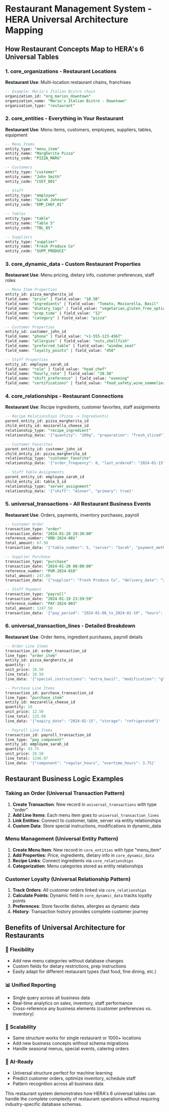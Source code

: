 # Restaurant Management System - HERA Universal Architecture Mapping

## How Restaurant Concepts Map to HERA's 6 Universal Tables

### 1. **core_organizations** - Restaurant Locations

**Restaurant Use**: Multi-location restaurant chains, franchises

```sql
-- Example: Mario's Italian Bistro chain
organization_id: "org_marios_downtown"
organization_name: "Mario's Italian Bistro - Downtown"
organization_type: "restaurant"
```

### 2. **core_entities** - Everything in Your Restaurant

**Restaurant Use**: Menu items, customers, employees, suppliers, tables, equipment

```sql
-- Menu Items
entity_type: "menu_item"
entity_name: "Margherita Pizza"
entity_code: "PIZZA_MARG"

-- Customers
entity_type: "customer"
entity_name: "John Smith"
entity_code: "CUST_001"

-- Staff
entity_type: "employee"
entity_name: "Sarah Johnson"
entity_code: "EMP_CHEF_01"

-- Tables
entity_type: "table"
entity_name: "Table 5"
entity_code: "TBL_05"

-- Suppliers
entity_type: "supplier"
entity_name: "Fresh Produce Co"
entity_code: "SUPP_PRODUCE"
```

### 3. **core_dynamic_data** - Custom Restaurant Properties

**Restaurant Use**: Menu pricing, dietary info, customer preferences, staff roles

```sql
-- Menu Item Properties
entity_id: pizza_margherita_id
field_name: "price" | field_value: "18.50"
field_name: "ingredients" | field_value: "Tomato, Mozzarella, Basil"
field_name: "dietary_tags" | field_value: "vegetarian,gluten_free_option"
field_name: "prep_time" | field_value: "12"
field_name: "category" | field_value: "pizza"

-- Customer Properties
entity_id: customer_john_id
field_name: "phone" | field_value: "+1-555-123-4567"
field_name: "allergies" | field_value: "nuts,shellfish"
field_name: "preferred_table" | field_value: "window_seat"
field_name: "loyalty_points" | field_value: "450"

-- Staff Properties
entity_id: employee_sarah_id
field_name: "role" | field_value: "head_chef"
field_name: "hourly_rate" | field_value: "28.50"
field_name: "shift_preference" | field_value: "evening"
field_name: "certifications" | field_value: "food_safety,wine_sommelier"
```

### 4. **core_relationships** - Restaurant Connections

**Restaurant Use**: Recipe ingredients, customer favorites, staff assignments

```sql
-- Recipe Relationships (Pizza -> Ingredients)
parent_entity_id: pizza_margherita_id
child_entity_id: mozzarella_cheese_id
relationship_type: "recipe_ingredient"
relationship_data: '{"quantity": "200g", "preparation": "fresh_sliced"}'

-- Customer Favorites
parent_entity_id: customer_john_id
child_entity_id: pizza_margherita_id
relationship_type: "customer_favorite"
relationship_data: '{"order_frequency": 8, "last_ordered": "2024-01-15"}'

-- Staff Table Assignments
parent_entity_id: employee_sarah_id
child_entity_id: table_5_id
relationship_type: "server_assignment"
relationship_data: '{"shift": "dinner", "primary": true}'
```

### 5. **universal_transactions** - All Restaurant Business Events

**Restaurant Use**: Orders, payments, inventory purchases, payroll

```sql
-- Customer Order
transaction_type: "order"
transaction_date: "2024-01-20 19:30:00"
reference_number: "ORD-2024-001"
total_amount: 67.50
transaction_data: '{"table_number": 5, "server": "Sarah", "payment_method": "card"}'

-- Supplier Purchase
transaction_type: "purchase"
transaction_date: "2024-01-20 08:00:00"
reference_number: "PUR-2024-018"
total_amount: 247.80
transaction_data: '{"supplier": "Fresh Produce Co", "delivery_date": "2024-01-20"}'

-- Staff Payment
transaction_type: "payroll"
transaction_date: "2024-01-19 23:59:59"
reference_number: "PAY-2024-003"
total_amount: 1247.50
transaction_data: '{"pay_period": "2024-01-06_to_2024-01-19", "hours": 43.75}'
```

### 6. **universal_transaction_lines** - Detailed Breakdown

**Restaurant Use**: Order items, ingredient purchases, payroll details

```sql
-- Order Line Items
transaction_id: order_transaction_id
line_type: "order_item"
entity_id: pizza_margherita_id
quantity: 1
unit_price: 18.50
line_total: 18.50
line_data: '{"special_instructions": "extra_basil", "modification": "gluten_free_crust"}'

-- Purchase Line Items
transaction_id: purchase_transaction_id
line_type: "purchase_item"
entity_id: mozzarella_cheese_id
quantity: 10
unit_price: 12.50
line_total: 125.00
line_data: '{"expiry_date": "2024-02-15", "storage": "refrigerated"}'

-- Payroll Line Items
transaction_id: payroll_transaction_id
line_type: "pay_component"
entity_id: employee_sarah_id
quantity: 43.75
unit_price: 28.50
line_total: 1246.87
line_data: '{"component": "regular_hours", "overtime_hours": 3.75}'
```

## Restaurant Business Logic Examples

### Taking an Order (Universal Transaction Pattern)

1. **Create Transaction**: New record in `universal_transactions` with type "order"
2. **Add Line Items**: Each menu item goes to `universal_transaction_lines`
3. **Link Entities**: Connect to customer, table, server via entity relationships
4. **Custom Data**: Store special instructions, modifications in dynamic_data

### Menu Management (Universal Entity Pattern)

1. **Create Menu Item**: New record in `core_entities` with type "menu_item"
2. **Add Properties**: Price, ingredients, dietary info in `core_dynamic_data`
3. **Recipe Links**: Connect ingredients via `core_relationships`
4. **Categorization**: Menu categories stored as entity relationships

### Customer Loyalty (Universal Relationship Pattern)

1. **Track Orders**: All customer orders linked via `core_relationships`
2. **Calculate Points**: Dynamic field in `core_dynamic_data` tracks loyalty points
3. **Preferences**: Store favorite dishes, allergies as dynamic data
4. **History**: Transaction history provides complete customer journey

## Benefits of Universal Architecture for Restaurants

### 🔄 **Flexibility**

- Add new menu categories without database changes
- Custom fields for dietary restrictions, prep instructions
- Easily adapt for different restaurant types (fast food, fine dining, etc.)

### 📊 **Unified Reporting**

- Single query across all business data
- Real-time analytics on sales, inventory, staff performance
- Cross-reference any business elements (customer preferences vs. inventory)

### 🚀 **Scalability**

- Same structure works for single restaurant or 1000+ locations
- Add new business concepts without schema migrations
- Handle seasonal menus, special events, catering orders

### 🤖 **AI-Ready**

- Universal structure perfect for machine learning
- Predict customer orders, optimize inventory, schedule staff
- Pattern recognition across all business data

This restaurant system demonstrates how HERA's 6 universal tables can handle the complete complexity of restaurant operations without requiring industry-specific database schemas.
